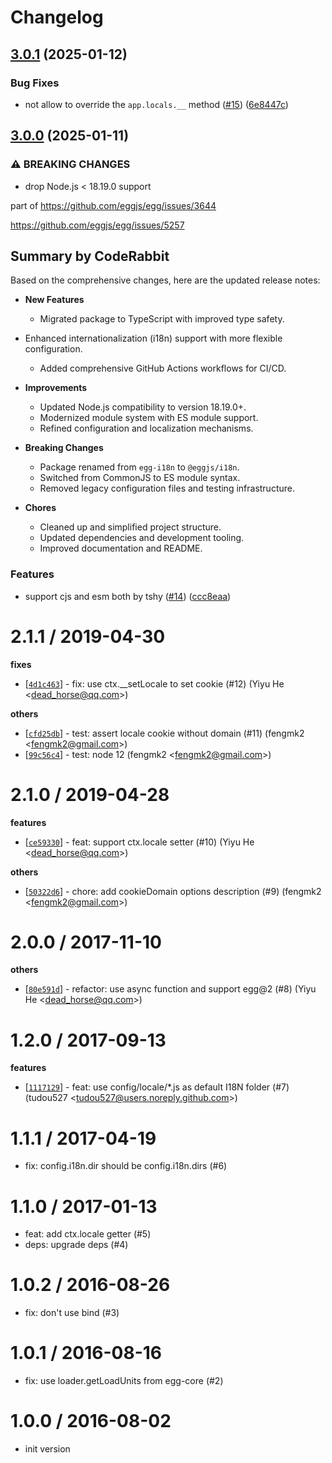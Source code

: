 # Changelog

## [3.0.1](https://github.com/eggjs/i18n/compare/v3.0.0...v3.0.1) (2025-01-12)


### Bug Fixes

* not allow to override the `app.locals.__` method ([#15](https://github.com/eggjs/i18n/issues/15)) ([6e8447c](https://github.com/eggjs/i18n/commit/6e8447c82281269756e746de38845bd65fde1976))

## [3.0.0](https://github.com/eggjs/i18n/compare/v2.1.1...v3.0.0) (2025-01-11)


### ⚠ BREAKING CHANGES

* drop Node.js < 18.19.0 support

part of https://github.com/eggjs/egg/issues/3644

https://github.com/eggjs/egg/issues/5257

<!-- This is an auto-generated comment: release notes by coderabbit.ai
-->
## Summary by CodeRabbit

Based on the comprehensive changes, here are the updated release notes:

- **New Features**
  - Migrated package to TypeScript with improved type safety.
- Enhanced internationalization (i18n) support with more flexible
configuration.
  - Added comprehensive GitHub Actions workflows for CI/CD.

- **Improvements**
  - Updated Node.js compatibility to version 18.19.0+.
  - Modernized module system with ES module support.
  - Refined configuration and localization mechanisms.

- **Breaking Changes**
  - Package renamed from `egg-i18n` to `@eggjs/i18n`.
  - Switched from CommonJS to ES module syntax.
  - Removed legacy configuration files and testing infrastructure.

- **Chores**
  - Cleaned up and simplified project structure.
  - Updated dependencies and development tooling.
  - Improved documentation and README.
<!-- end of auto-generated comment: release notes by coderabbit.ai -->

### Features

* support cjs and esm both by tshy ([#14](https://github.com/eggjs/i18n/issues/14)) ([ccc8eaa](https://github.com/eggjs/i18n/commit/ccc8eaa8ea87e84cd706643883c1243db5efa67c))

2.1.1 / 2019-04-30
==================

**fixes**
  * [[`4d1c463`](http://github.com/eggjs/egg-i18n/commit/4d1c4638ec3551735620e384a316c68656870442)] - fix: use ctx.__setLocale to set cookie (#12) (Yiyu He <<dead_horse@qq.com>>)

**others**
  * [[`cfd25db`](http://github.com/eggjs/egg-i18n/commit/cfd25db5d98bd9372a8b18a1e70207fc28ab0d7c)] - test: assert locale cookie without domain (#11) (fengmk2 <<fengmk2@gmail.com>>)
  * [[`99c56c4`](http://github.com/eggjs/egg-i18n/commit/99c56c480a316aaaa5ae5442575fc78e42641909)] - test: node 12 (fengmk2 <<fengmk2@gmail.com>>)

2.1.0 / 2019-04-28
==================

**features**
  * [[`ce59330`](http://github.com/eggjs/egg-i18n/commit/ce59330ef1dc069f43ebde29f8fe345f6a4d186e)] - feat: support ctx.locale setter (#10) (Yiyu He <<dead_horse@qq.com>>)

**others**
  * [[`50322d6`](http://github.com/eggjs/egg-i18n/commit/50322d680e783b30cfed7ffb39e36d3edf2ed210)] - chore: add cookieDomain options description (#9) (fengmk2 <<fengmk2@gmail.com>>)

2.0.0 / 2017-11-10
==================

**others**
  * [[`80e591d`](http://github.com/eggjs/egg-i18n/commit/80e591d86eef8d92a8f8c6eef8d8d8fb00d9a1e2)] - refactor: use async function and support egg@2 (#8) (Yiyu He <<dead_horse@qq.com>>)

1.2.0 / 2017-09-13
==================

**features**
  * [[`1117129`](http://github.com/eggjs/egg-i18n/commit/1117129ce0153d317d376a2692b3de14b94a6717)] - feat: use config/locale/*.js as default I18N folder (#7) (tudou527 <<tudou527@users.noreply.github.com>>)

1.1.1 / 2017-04-19
==================

  * fix: config.i18n.dir should be config.i18n.dirs (#6)

1.1.0 / 2017-01-13
==================

  * feat: add ctx.locale getter (#5)
  * deps: upgrade deps (#4)

1.0.2 / 2016-08-26
==================

  * fix: don't use bind (#3)

1.0.1 / 2016-08-16
==================

  * fix: use loader.getLoadUnits from egg-core (#2)

1.0.0 / 2016-08-02
==================

 * init version
